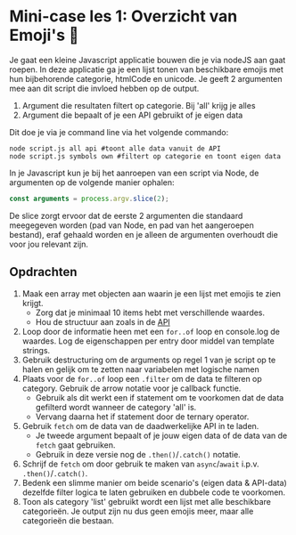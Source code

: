 # Mini-case les 1: Overzicht van Emoji's 🤯

Je gaat een kleine Javascript applicatie bouwen die je via nodeJS aan
gaat roepen. In deze applicatie ga je een lijst tonen van beschikbare emojis met
hun bijbehorende categorie, htmlCode en unicode. Je geeft 2 argumenten mee
aan dit script die invloed hebben op de output.

1. Argument die resultaten filtert op categorie. Bij 'all' krijg je alles
2. Argument die bepaalt of je een API gebruikt of je eigen data

Dit doe je via je command line via het volgende commando:

```shell
node script.js all api #toont alle data vanuit de API
node script.js symbols own #filtert op categorie en toont eigen data
```

In je Javascript kun je bij het aanroepen van een script via Node,
de argumenten op de volgende manier ophalen:

```javascript
const arguments = process.argv.slice(2);
```

De slice zorgt ervoor dat de eerste 2 argumenten die standaard
meegegeven worden (pad van Node, en pad van het aangeroepen bestand),
eraf gehaald worden en je alleen de argumenten overhoudt die voor jou
relevant zijn.

## Opdrachten

1. Maak een array met objecten aan waarin je een lijst met emojis te zien krijgt.
   * Zorg dat je minimaal 10 items hebt met verschillende waardes.
   * Hou de structuur aan zoals in de [API](https://emojihub.yurace.pro/api/all)
2. Loop door de informatie heen met een `for..of` loop en console.log de waardes. Log de eigenschappen
   per entry door middel van template strings.
3. Gebruik destructuring om de arguments op regel 1 van je script op te halen en gelijk om te zetten naar variabelen
   met logische namen
4. Plaats voor de `for..of` loop een `.filter` om de data te filteren op category. Gebruik de arrow notatie voor je callback functie.
   * Gebruik als dit werkt een if statement om te voorkomen dat de data gefilterd wordt wanneer de category 'all' is.
   * Vervang daarna het if statement door de ternary operator.
5. Gebruik `fetch` om de data van de daadwerkelijke API in te laden.
   * Je tweede argument bepaalt of je jouw eigen data of de data van de `fetch` gaat gebruiken.
   * Gebruik in deze versie nog de `.then()`/`.catch()` notatie.
6. Schrijf de `fetch` om door gebruik te maken van `async`/`await` i.p.v. `.then()`/`.catch()`.
7. Bedenk een slimme manier om beide scenario's (eigen data & API-data) dezelfde filter logica
   te laten gebruiken en dubbele code te voorkomen.
8. Toon als category 'list' gebruikt wordt een lijst met alle beschikbare categorieën. Je output zijn nu dus geen emojis meer,
   maar alle categorieën die bestaan.
